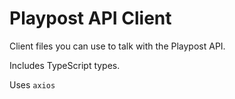 # Playpost API Client

Client files you can use to talk with the Playpost API.

Includes TypeScript types.

Uses `axios`
